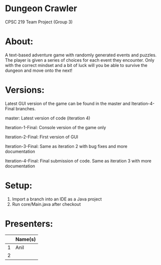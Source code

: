 # Dungeon Crawler
CPSC 219 Team Project (Group 3)

# About:
A text-based adventure game with randomly generated events and puzzles.
The player is given a series of choices for each event they encounter.
Only with the correct mindset and a bit of luck will you be able to survive the dungeon and move onto the next!

# Versions:
Latest GUI version of the game can be found in the master and Iteration-4-Final branches.

master: Latest version of code (iteration 4)

Iteration-1-Final: Console version of the game only

Iteration-2-Final: First version of GUI

Iteration-3-Final: Same as iteration 2 with bug fixes and more documentation

Iteration-4-Final: Final submission of code. Same as iteration 3 with more documentation

# Setup:
1. Import a branch into an IDE as a Java project
3. Run core/Main.java after checkout

# Presenters:
| | Name(s) |
|-----------|------|
|1|Anil|
|2||

